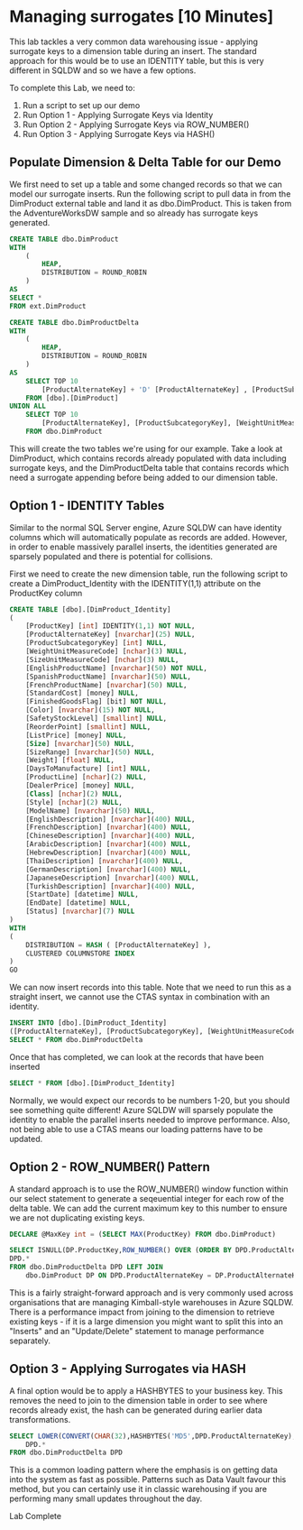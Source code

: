 # Managing surrogates [10 Minutes]

This lab tackles a very common data warehousing issue - applying surrogate keys to a dimension table during an insert. The standard approach for this would be to use an IDENTITY table, but this is very different in SQLDW and so we have a few options.

To complete this Lab, we need to:
1. Run a script to set up our demo
2. Run Option 1 - Applying Surrogate Keys via Identity
3. Run Option 2 - Applying Surrogate Keys via ROW_NUMBER()
4. Run Option 3 - Applying Surrogate Keys via HASH()

## Populate Dimension & Delta Table for our Demo

We first need to set up a table and some changed records so that we can model our surrogate inserts. Run the following script to pull data in from the DimProduct external table and land it as dbo.DimProduct. This is taken from the AdventureWorksDW sample and so already has surrogate keys generated.

```sql
CREATE TABLE dbo.DimProduct
WITH
	(
		HEAP,
		DISTRIBUTION = ROUND_ROBIN
	)
AS
SELECT *
FROM ext.DimProduct

CREATE TABLE dbo.DimProductDelta
WITH
	(
		HEAP,
		DISTRIBUTION = ROUND_ROBIN
	)
AS
	SELECT TOP 10
		[ProductAlternateKey] + 'D' [ProductAlternateKey] , [ProductSubcategoryKey], [WeightUnitMeasureCode], [SizeUnitMeasureCode], [EnglishProductName], [SpanishProductName], [FrenchProductName], [StandardCost], [FinishedGoodsFlag], [Color], [SafetyStockLevel], [ReorderPoint], [ListPrice], [Size], [SizeRange], [Weight], [DaysToManufacture], [ProductLine], [DealerPrice], [Class], [Style], [ModelName], [EnglishDescription], [FrenchDescription], [ChineseDescription], [ArabicDescription], [HebrewDescription], [ThaiDescription], [GermanDescription], [JapaneseDescription], [TurkishDescription], [StartDate], [EndDate], [Status]
	FROM [dbo].[DimProduct]
UNION ALL
	SELECT TOP 10 
		[ProductAlternateKey], [ProductSubcategoryKey], [WeightUnitMeasureCode], [SizeUnitMeasureCode], [EnglishProductName], [SpanishProductName], [FrenchProductName], [StandardCost], [FinishedGoodsFlag], [Color], [SafetyStockLevel], [ReorderPoint], [ListPrice], [Size], [SizeRange], [Weight], [DaysToManufacture], [ProductLine], [DealerPrice], [Class], [Style], [ModelName], [EnglishDescription], [FrenchDescription], [ChineseDescription], [ArabicDescription], [HebrewDescription], [ThaiDescription], [GermanDescription], [JapaneseDescription], [TurkishDescription], [StartDate], [EndDate], [Status]
	FROM dbo.DimProduct
```

This will create the two tables we're using for our example. Take a look at DimProduct, which contains records already populated with data including surrogate keys, and the DimProductDelta  table that contains records which need a surrogate appending before being added to our dimension table.

## Option 1 - IDENTITY Tables

Similar to the normal SQL Server engine, Azure SQLDW can have identity columns which will automatically populate as records are added. However, in order to enable massively parallel inserts, the identities generated are sparsely populated and there is potential for collisions.

First we need to create the new dimension table, run the following script to create a DimProduct_Identity with the IDENTITY(1,1) attribute on the ProductKey column

```sql
CREATE TABLE [dbo].[DimProduct_Identity]
(
	[ProductKey] [int] IDENTITY(1,1) NOT NULL,
	[ProductAlternateKey] [nvarchar](25) NULL,
	[ProductSubcategoryKey] [int] NULL,
	[WeightUnitMeasureCode] [nchar](3) NULL,
	[SizeUnitMeasureCode] [nchar](3) NULL,
	[EnglishProductName] [nvarchar](50) NOT NULL,
	[SpanishProductName] [nvarchar](50) NULL,
	[FrenchProductName] [nvarchar](50) NULL,
	[StandardCost] [money] NULL,
	[FinishedGoodsFlag] [bit] NOT NULL,
	[Color] [nvarchar](15) NOT NULL,
	[SafetyStockLevel] [smallint] NULL,
	[ReorderPoint] [smallint] NULL,
	[ListPrice] [money] NULL,
	[Size] [nvarchar](50) NULL,
	[SizeRange] [nvarchar](50) NULL,
	[Weight] [float] NULL,
	[DaysToManufacture] [int] NULL,
	[ProductLine] [nchar](2) NULL,
	[DealerPrice] [money] NULL,
	[Class] [nchar](2) NULL,
	[Style] [nchar](2) NULL,
	[ModelName] [nvarchar](50) NULL,
	[EnglishDescription] [nvarchar](400) NULL,
	[FrenchDescription] [nvarchar](400) NULL,
	[ChineseDescription] [nvarchar](400) NULL,
	[ArabicDescription] [nvarchar](400) NULL,
	[HebrewDescription] [nvarchar](400) NULL,
	[ThaiDescription] [nvarchar](400) NULL,
	[GermanDescription] [nvarchar](400) NULL,
	[JapaneseDescription] [nvarchar](400) NULL,
	[TurkishDescription] [nvarchar](400) NULL,
	[StartDate] [datetime] NULL,
	[EndDate] [datetime] NULL,
	[Status] [nvarchar](7) NULL
)
WITH
(
	DISTRIBUTION = HASH ( [ProductAlternateKey] ),
	CLUSTERED COLUMNSTORE INDEX
)
GO

```

We can now insert records into this table. Note that we need to run this as a straight insert, we cannot use the CTAS syntax in combination with an identity.

```sql
INSERT INTO [dbo].[DimProduct_Identity]
([ProductAlternateKey], [ProductSubcategoryKey], [WeightUnitMeasureCode], [SizeUnitMeasureCode], [EnglishProductName], [SpanishProductName], [FrenchProductName], [StandardCost], [FinishedGoodsFlag], [Color], [SafetyStockLevel], [ReorderPoint], [ListPrice], [Size], [SizeRange], [Weight], [DaysToManufacture], [ProductLine], [DealerPrice], [Class], [Style], [ModelName], [EnglishDescription], [FrenchDescription], [ChineseDescription], [ArabicDescription], [HebrewDescription], [ThaiDescription], [GermanDescription], [JapaneseDescription], [TurkishDescription], [StartDate], [EndDate], [Status])
SELECT * FROM dbo.DimProductDelta
```

Once that has completed, we can look at the records that have been inserted

```sql
SELECT * FROM [dbo].[DimProduct_Identity]
```

Normally, we would expect our records to be numbers 1-20, but you should see something quite different! Azure SQLDW will sparsely populate the identity to enable the parallel inserts needed to improve performance. Also, not being able to use a CTAS means our loading patterns have to be updated.

## Option 2 - ROW_NUMBER() Pattern

A standard approach is to use the ROW_NUMBER() window function within our select statement to generate a seqeuential integer for each row of the delta table. We can add the current maximum key to this number to ensure we are not duplicating existing keys.

```sql
DECLARE @MaxKey int = (SELECT MAX(ProductKey) FROM dbo.DimProduct)

SELECT ISNULL(DP.ProductKey,ROW_NUMBER() OVER (ORDER BY DPD.ProductAlternateKey) + @MaxKey) as ProductKey,
DPD.*
FROM dbo.DimProductDelta DPD LEFT JOIN
	dbo.DimProduct DP ON DPD.ProductAlternateKey = DP.ProductAlternateKey
```

This is a fairly straight-forward approach and is very commonly used across organisations that are managing Kimball-style warehouses in Azure SQLDW. There is a performance impact from joining to the dimension to retrieve existing keys - if it is a large dimension you might want to split this into an "Inserts" and an "Update/Delete" statement to manage performance separately.

## Option 3 - Applying Surrogates via HASH

A final option would be to apply a HASHBYTES to your business key. This removes the need to join to the dimension table in order to see where records already exist, the hash can be generated during earlier data transformations.

```sql
SELECT LOWER(CONVERT(CHAR(32),HASHBYTES('MD5',DPD.ProductAlternateKey),2)) ProductKey,
	DPD.*
FROM dbo.DimProductDelta DPD
```

This is a common loading pattern where the emphasis is on getting data into the system as fast as possible. Patterns such as Data Vault favour this method, but you can certainly use it in classic warehousing if you are performing many small updates throughout the day.

Lab Complete